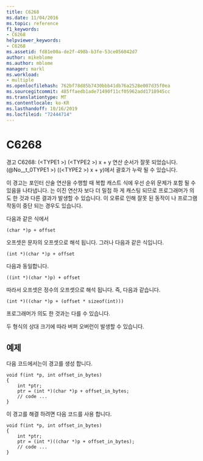 ```yaml
---
title: C6268
ms.date: 11/04/2016
ms.topic: reference
f1_keywords:
- C6268
helpviewer_keywords:
- C6268
ms.assetid: fd81e00a-de2f-498b-b3fe-53ce056042d7
author: mikeblome
ms.author: mblome
manager: markl
ms.workload:
- multiple
ms.openlocfilehash: 762bf78d85b7430bbb41db76a2528e007d35f0ea
ms.sourcegitcommit: 485ffaedb1ade71490f11cf05962add1718945cc
ms.translationtype: MT
ms.contentlocale: ko-KR
ms.lasthandoff: 10/16/2019
ms.locfileid: "72444714"
---
```

# <a name="c6268"></a>C6268
경고 C6268: (\<TYPE1 >) (\<TYPE2 >) x + y 연산 순서가 잘못 되었습니다. (@No__t_0TYPE1 >) ((\<TYPE2 >) x + y)에서 괄호가 누락 될 수 있습니다.

 이 경고는 포인터 산술 연산을 수행할 때 복합 캐스트 식에 우선 순위 문제가 포함 될 수 있음을 나타냅니다. 는 이진 연산자 보다 더 밀접 하 게 캐스팅 되므로 프로그래머가 의도 한 것과 다른 결과가 발생할 수 있습니다. 이 오류로 인해 잘못 된 동작이 나 프로그램 작동이 중단 되는 경우도 있습니다.

 다음과 같은 식에서

 `(char *)p + offset`

 오프셋은 문자의 오프셋으로 해석 됩니다. 그러나 다음과 같은 식입니다.

 `(int *)(char *)p + offset`

 다음과 동일합니다.

 `((int *)(char *)p) + offset`

 따라서 오프셋은 정수의 오프셋으로 해석 됩니다. 즉, 다음과 같습니다.

 `(int *)((char *)p + (offset * sizeof(int)))`

 프로그래머가 의도 한 것과는 다를 수 있습니다.

 두 형식의 상대 크기에 따라 버퍼 오버런이 발생할 수 있습니다.

## <a name="example"></a>예제
 다음 코드에서는이 경고를 생성 합니다.

```
void f(int *p, int offset_in_bytes)
{
    int *ptr;
    ptr = (int *)(char *)p + offset_in_bytes;
    // code ...
}
```

 이 경고를 해결 하려면 다음 코드를 사용 합니다.

```
void f(int *p, int offset_in_bytes)
{
    int *ptr;
    ptr = (int *)((char *)p + offset_in_bytes);
    // code ...
}
```
